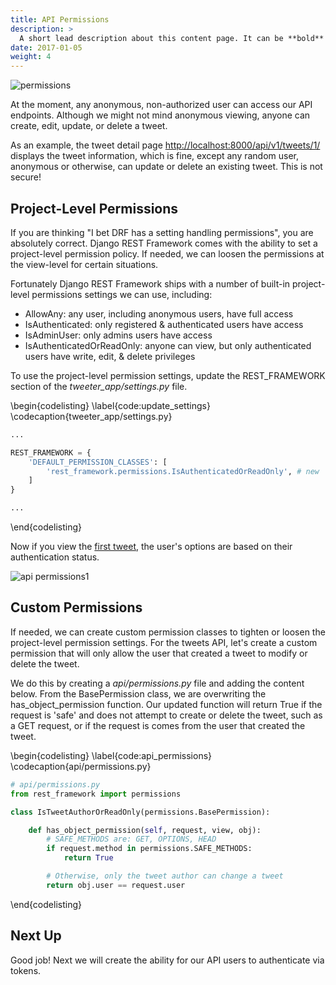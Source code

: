 ```yaml
---
title: API Permissions
description: >
  A short lead description about this content page. It can be **bold** or _italic_ and can be split over multiple paragraphs.
date: 2017-01-05
weight: 4
---
```


![permissions](images/permissions.png)

At the moment, any anonymous, non-authorized user can access our API endpoints. Although we might not mind anonymous viewing, anyone can create, edit, update, or delete a tweet.  

As an example, the tweet detail page [http://localhost:8000/api/v1/tweets/1/](http://localhost:8000/api/v1/tweets/1/) displays the tweet information, which is fine, except any random user, anonymous or otherwise, can update or delete an existing tweet.  This is not secure!


## Project-Level Permissions

If you are thinking "I bet DRF has a setting handling permissions", you are absolutely correct.  Django REST Framework comes with the ability to set a project-level permission policy.  If needed, we can loosen the permissions at the view-level for certain situations.

Fortunately Django REST Framework ships with a number of built-in project-level permissions settings we can use, including:

- AllowAny: any user, including anonymous users, have full access
- IsAuthenticated: only registered & authenticated users have access
- IsAdminUser: only admins users have access
- IsAuthenticatedOrReadOnly: anyone can view, but only authenticated users have write, edit, & delete privileges

To use the project-level permission settings, update the REST_FRAMEWORK section of the _tweeter_app/settings.py_ file.

\begin{codelisting}
\label{code:update_settings}
\codecaption{tweeter\_app/settings.py}
```python
...

REST_FRAMEWORK = {
    'DEFAULT_PERMISSION_CLASSES': [
        'rest_framework.permissions.IsAuthenticatedOrReadOnly', # new
    ]
}

...
```
\end{codelisting}

Now if you view the [first tweet](http://localhost:8000/api/v1/tweets/1/), the user's options are based on their authentication status.

![api permissions1](images/drf_api_permission1.png)

## Custom Permissions
If needed, we can create custom permission classes to tighten or loosen the project-level permission settings.  For the tweets API, let's create a custom permission that will only allow the user that created a tweet to modify or delete the tweet.

We do this by creating a _api/permissions.py_ file and adding the content below.  From the BasePermission class, we are overwriting the has_object_permission function.  Our updated function will return True if the request is 'safe' and does not attempt to create or delete the tweet, such as a GET request, or if the request is comes from the user that created the tweet.

\begin{codelisting}
\label{code:api_permissions}
\codecaption{api/permissions.py}
```python
# api/permissions.py
from rest_framework import permissions

class IsTweetAuthorOrReadOnly(permissions.BasePermission):

    def has_object_permission(self, request, view, obj):
        # SAFE_METHODS are: GET, OPTIONS, HEAD
        if request.method in permissions.SAFE_METHODS:
            return True

        # Otherwise, only the tweet author can change a tweet
        return obj.user == request.user
```
\end{codelisting}

## Next Up
Good job!  Next we will create the ability for our API users to authenticate via tokens.
